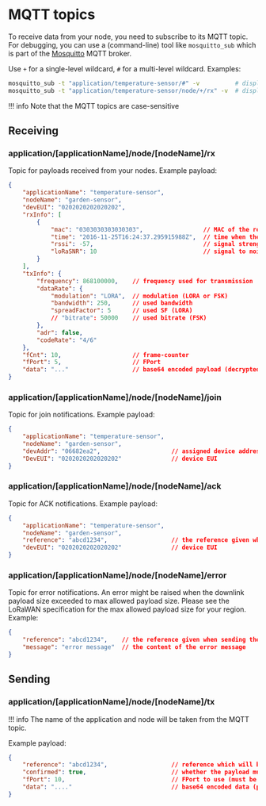 # MQTT topics

To receive data from your node, you need to subscribe to its MQTT topic.
For debugging, you can use a (command-line) tool like ``mosquitto_sub``
which is part of the [Mosquitto](http://mosquitto.org/) MQTT broker.

Use ``+`` for a single-level wildcard, ``#`` for a multi-level wildcard.
Examples:

```bash
mosquitto_sub -t "application/temperature-sensor/#" -v          # display everything for the given application
mosquitto_sub -t "application/temperature-sensor/node/+/rx" -v  # display only the RX payloads for the given application
```

!!! info
	Note that the MQTT topics are case-sensitive

## Receiving

### application/[applicationName]/node/[nodeName]/rx

Topic for payloads received from your nodes. Example payload:

```json
{
	"applicationName": "temperature-sensor",
	"nodeName": "garden-sensor",
	"devEUI": "0202020202020202",
    "rxInfo": [
        {
            "mac": "0303030303030303",                 // MAC of the receiving gateway
            "time": "2016-11-25T16:24:37.295915988Z",  // time when the package was received (GPS time of gateway, only set when available)
            "rssi": -57,                               // signal strength (dBm)
            "loRaSNR": 10                              // signal to noise ratio
        }
    ],
    "txInfo": {
        "frequency": 868100000,    // frequency used for transmission
        "dataRate": {
            "modulation": "LORA",  // modulation (LORA or FSK)
            "bandwidth": 250,      // used bandwidth
            "spreadFactor": 5      // used SF (LORA)
            // "bitrate": 50000    // used bitrate (FSK)
        },
        "adr": false,
        "codeRate": "4/6"
    },
    "fCnt": 10,                    // frame-counter
    "fPort": 5,                    // FPort
    "data": "..."                  // base64 encoded payload (decrypted)
}
```

### application/[applicationName]/node/[nodeName]/join

Topic for join notifications. Example payload:

```json
{
	"applicationName": "temperature-sensor",
	"nodeName": "garden-sensor",
    "devAddr": "06682ea2",                    // assigned device address
    "DevEUI": "0202020202020202"              // device EUI
}
```

### application/[applicationName]/node/[nodeName]/ack

Topic for ACK notifications. Example payload:

```json
{
	"applicationName": "temperature-sensor",
	"nodeName": "garden-sensor",
    "reference": "abcd1234",                  // the reference given when sending the downlink payload
    "devEUI": "0202020202020202"              // device EUI
}
```

### application/[applicationName]/node/[nodeName]/error

Topic for error notifications. An error might be raised when the downlink
payload size exceeded to max allowed payload size. Please see the LoRaWAN
specification for the max allowed payload size for your region. Example:

```json
{
    "reference": "abcd1234",    // the reference given when sending the downlink payload
    "message": "error message"  // the content of the error message
}
```

## Sending

### application/[applicationName]/node/[nodeName]/tx

!!! info
	The name of the application and node will be taken from the MQTT topic.

Example payload:

```json
{
    "reference": "abcd1234",                  // reference which will be used on ack or error (this can be a random string)
    "confirmed": true,                        // whether the payload must be sent as confirmed data down or not
    "fPort": 10,                              // FPort to use (must be > 0)
    "data": "...."                            // base64 encoded data (plaintext, will be encrypted by LoRa Server)
}

```
